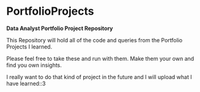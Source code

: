 # PortfolioProjects
<b>Data Analyst Portfolio Project Repository</b>

This Repository will hold all of the code and queries from the Portfolio Projects I learned.

Please feel free to take these and run with them. Make them your own and find you own insights.

I really want to do that kind of project in the future and I will upload what I have learned::3
